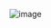 ![image](https://github.com/Ajungmiiin/api/assets/123189571/7d01301e-fe2c-4066-a02e-487f3a047739)


